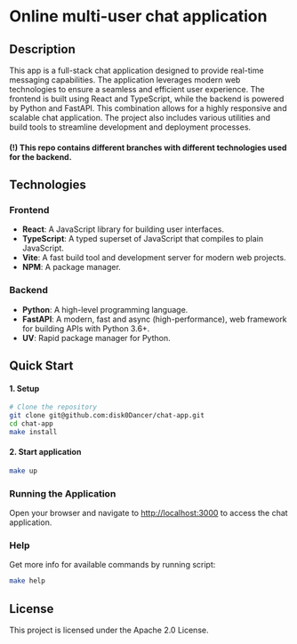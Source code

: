 # Online multi-user chat application

## Description

This app is a full-stack chat application designed to provide real-time messaging capabilities.
The application leverages modern web technologies to ensure a seamless and efficient user experience. 
The frontend is built using React and TypeScript, while the backend is powered by Python and FastAPI. 
This combination allows for a highly responsive and scalable chat application. 
The project also includes various utilities and build tools to streamline development and deployment processes.

#### (!) This repo contains different branches with different technologies used for the backend.

## Technologies

### Frontend

- **React**: A JavaScript library for building user interfaces.
- **TypeScript**: A typed superset of JavaScript that compiles to plain JavaScript.
- **Vite**: A fast build tool and development server for modern web projects.
- **NPM**: A package manager.

### Backend

- **Python**: A high-level programming language.
- **FastAPI**: A modern, fast and async (high-performance), web framework for building APIs with Python 3.6+.
- **UV**: Rapid package manager for Python.

## Quick Start

#### 1. Setup
```bash
# Clone the repository
git clone git@github.com:disk0Dancer/chat-app.git
cd chat-app
make install
```

#### 2. Start application
```bash
make up
```

### Running the Application

Open your browser and navigate to [http://localhost:3000](http://localhost:3000) to access the chat application.

### Help

Get more info for available commands by running script:
```bash
make help
```

## License

This project is licensed under the Apache 2.0 License.